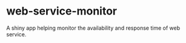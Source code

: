 # web-service-monitor
A shiny app helping monitor the availability and response time of web service. 
